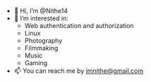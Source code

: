 - 👋 Hi, I’m @Nithe14
- 👀 I’m interested in: 
    - Web authentication and authorization
    - Linux
    - Photography
    - Filmmaking
    - Music
    - Gaming
- 📫 You can reach me by imnithe@gmail.com

<!---
Nithe14/Nithe14 is a ✨ special ✨ repository because its `README.md` (this file) appears on your GitHub profile.
You can click the Preview link to take a look at your changes.
--->
